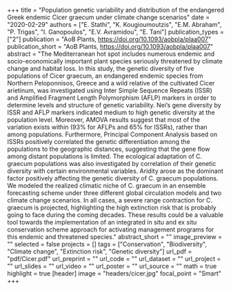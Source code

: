 +++
title = "Population genetic variability and distribution of the endangered Greek endemic Cicer graecum under climate change scenarios"
date = "2020-02-29"
authors = ["E. Stathi", "K. Kougioumoutzis", "E.M. Abraham", "P. Trigas", "I. Ganopoulos", "E.V. Avramidou", "E. Tani"]
publication_types = ["2"]
publication = "AoB Plants, https://doi.org/10.1093/aobpla/plaa007"
publication_short = "AoB Plants, https://doi.org/10.1093/aobpla/plaa007"
abstract = "The Mediterranean hot spot includes numerous endemic and socio-economically important plant species seriously threatened by climate change and habitat loss. In this study, the genetic diversity of five populations of Cicer graecum, an endangered endemic species from Northern Peloponnisos, Greece and a wild relative of the cultivated Cicer arietinum, was investigated using Inter Simple Sequence Repeats (ISSR) and Amplified Fragment Length Polymorphism (AFLP) markers in order to determine levels and structure of genetic variability. Nei’s gene diversity by ISSR and AFLP markers indicated medium to high genetic diversity at the population level. Moreover, AMOVA results suggest that most of the variation exists within (93% for AFLPs and 65% for ISSRs), rather than among populations. Furthermore, Principal Component Analysis based on ISSRs positively correlated the genetic differentiation among the populations to the geographic distances, suggesting that the gene flow among distant populations is limited. The ecological adaptation of C. graecum populations was also investigated by correlation of their genetic diversity with certain environmental variables. Aridity arose as the dominant factor positively affecting the genetic diversity of C. graecum populations. We modeled the realized climatic niche of C. graecum in an ensemble forecasting scheme under three different global circulation models and two climate change scenarios. In all cases, a severe range contraction for C. graecum is projected, highlighting the high extinction risk that is probably going to face during the coming decades. These results could be a valuable tool towards the implementation of an integrated in situ and ex situ conservation scheme approach for activating management programs for this endemic and threatened species."
abstract_short = ""
image_preview = ""
selected = false
projects = []
tags = ["Conservation", "Biodiversity", "Climate change", "Extinction risk", "Genetic diversity"]
url_pdf = "pdf/Cicer.pdf"
url_preprint = ""
url_code = ""
url_dataset = ""
url_project = ""
url_slides = ""
url_video = ""
url_poster = ""
url_source = ""
math = true
highlight = true
[header]
image = "headers/cicer.jpg"
focal_point = "Smart"
+++
